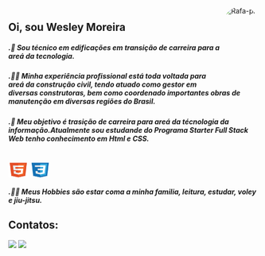  <img align="right" alt="Rafa-pic" height="150" style="border-radius:50px;" src="https://media.discordapp.net/attachments/639956127056134178/890373478988013628/Publicacoes_Instagram_1_1.png?width=676&height=676">

<h2>Oi, sou Wesley Moreira</h2>

<h5>.🤵 Sou técnico em edificações em transição de carreira para a areá da tecnologia.</h5>
<h5>.👨‍🎓 Minha experiência profissional está toda voltada para areá da construção civil, tendo atuado como gestor em diversas construtoras, bem como coordenado importantes obras de manutenção em diversas regiões do Brasil.</h5>
<h5>.🦾 Meu objetivo é trasição de carreira para areá da técnologia da informação.Atualmente sou estudande do Programa Starter Full Stack Web tenho conhecimento em Html e CSS. </h5>

<div style="display: inline_block"><br>
  <img align="center" alt="WESLEY-HTML" height="30" width="40" src="https://raw.githubusercontent.com/devicons/devicon/master/icons/html5/html5-original.svg">
  <img align="center" alt="WESLEY-CSS" height="30" width="40" src="https://raw.githubusercontent.com/devicons/devicon/master/icons/css3/css3-original.svg">
<br>
  <h5>.🤾‍♂️ Meus Hobbies são estar coma a minha familia, leitura, estudar, voley e jiu-jitsu. </h5> 
  
  ## Contatos:

<div>


<a href = "wesleynui40@gmail.com"><img src="https://img.shields.io/badge/Gmail-D14836?style=for-the-badge&logo=gmail&logoColor=white" target="_blank"></a>
<a href="https://www.linkedin.com/in/wesley-moreira-técnico-de-edificações" target="_blank"><img src="https://img.shields.io/badge/-LinkedIn-%230077B5?style=for-the-badge&logo=linkedin&logoColor=white" target="_blank"></a>   
</div>
 
 
